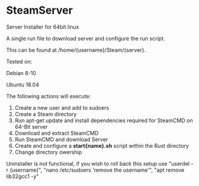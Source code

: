 # SteamServer
Server Installer for 64bit linux

A single run file to download server and configure the run script.

This can be found at /home/{username}/Steam/{server}.

Tested on:

  Debian 8-10
  
  Ubuntu 18.04

The following actions will execute:
  1) Create a new user and add to sudoers
  2) Create a Steam directory
  3) Run apt-get update and install dependencies required for SteamCMD on 64-Bit server
  4) Download and extract SteamCMD
  5) Run SteamCMD and download  Server
  6) Create and configure a **start{name}.sh** script within the Rust directory
  7) Change directory owership

Uninstaller is not functional, if you wish to roll back this setup use "userdel -r {username}", "nano /etc/sudoers 'remove the username'", "apt remove lib32gcc1 -y"
